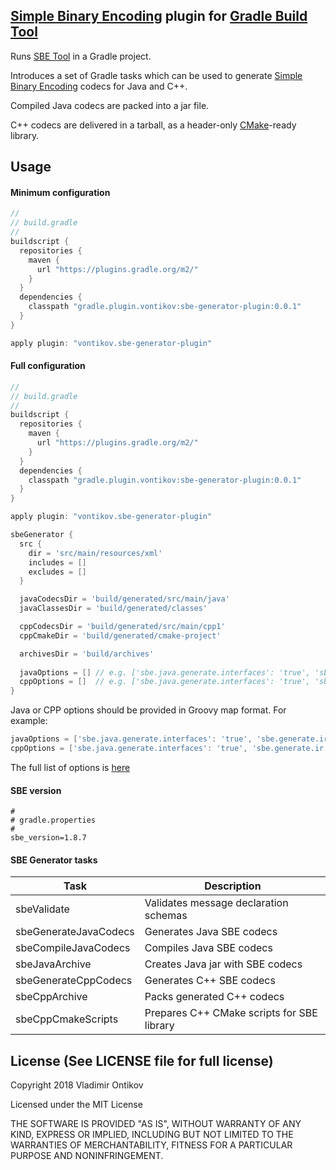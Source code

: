 [Simple Binary Encoding](https://github.com/real-logic/simple-binary-encoding) plugin for [Gradle Build Tool](https://gradle.org/)
------------------------------------------
Runs [SBE Tool](https://github.com/real-logic/simple-binary-encoding/wiki/Sbe-Tool-Guide)
in a Gradle project.

Introduces a set of Gradle tasks which can be used to generate
[Simple Binary Encoding](https://github.com/real-logic/simple-binary-encoding)
codecs for Java and C++.

Compiled Java codecs are packed into a jar file.

C++ codecs are delivered in a tarball, as a header-only
[CMake](https://cmake.org/)-ready library.

Usage
-----

#### Minimum configuration

```Groovy
//
// build.gradle
//
buildscript {
  repositories {
    maven {
      url "https://plugins.gradle.org/m2/"
    }
  }
  dependencies {
    classpath "gradle.plugin.vontikov:sbe-generator-plugin:0.0.1"
  }
}

apply plugin: "vontikov.sbe-generator-plugin"
```

#### Full configuration

```Groovy
//
// build.gradle
//
buildscript {
  repositories {
    maven {
      url "https://plugins.gradle.org/m2/"
    }
  }
  dependencies {
    classpath "gradle.plugin.vontikov:sbe-generator-plugin:0.0.1"
  }
}

apply plugin: "vontikov.sbe-generator-plugin"

sbeGenerator {
  src {
    dir = 'src/main/resources/xml'
    includes = []
    excludes = []
  }

  javaCodecsDir = 'build/generated/src/main/java'
  javaClassesDir = 'build/generated/classes'

  cppCodecsDir = 'build/generated/src/main/cpp1'
  cppCmakeDir = 'build/generated/cmake-project'

  archivesDir = 'build/archives'
  
  javaOptions = [] // e.g. ['sbe.java.generate.interfaces': 'true', 'sbe.generate.ir': 'true']
  cppOptions = []  // e.g. ['sbe.java.generate.interfaces': 'true', 'sbe.generate.ir': 'true']
}
```

Java or CPP options should be provided in Groovy map format.
For example:

```Groovy
javaOptions = ['sbe.java.generate.interfaces': 'true', 'sbe.generate.ir': 'true']
cppOptions = ['sbe.java.generate.interfaces': 'true', 'sbe.generate.ir': 'true']
```
The full list of options is [here](https://github.com/real-logic/simple-binary-encoding/wiki/Sbe-Tool-Guide)


#### SBE version
```
#
# gradle.properties
#
sbe_version=1.8.7
```

#### SBE Generator tasks

| Task                  | Description                                |
| --------------------- | ------------------------------------------ |
| sbeValidate           | Validates message declaration schemas      |
| sbeGenerateJavaCodecs | Generates Java SBE codecs                  |
| sbeCompileJavaCodecs  | Compiles Java SBE codecs                   |
| sbeJavaArchive        | Creates Java jar with SBE codecs           |
| sbeGenerateCppCodecs  | Generates C++ SBE codecs                   |
| sbeCppArchive         | Packs generated C++ codecs                 |
| sbeCppCmakeScripts    | Prepares C++ CMake scripts for SBE library |

License (See LICENSE file for full license)
------------------------------------------

Copyright 2018 Vladimir Ontikov

Licensed under the MIT License

THE SOFTWARE IS PROVIDED "AS IS", WITHOUT WARRANTY OF ANY KIND, EXPRESS OR
IMPLIED, INCLUDING BUT NOT LIMITED TO THE WARRANTIES OF MERCHANTABILITY,
FITNESS FOR A PARTICULAR PURPOSE AND NONINFRINGEMENT.
